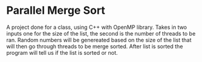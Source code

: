 # Parallel Merge Sort
A project done for a class, using C++ with OpenMP library.
Takes in two inputs one for the size of the list, the second is the number of threads to be ran.
Random numbers will be genereated based on the size of the list that will then go through threads
to be merge sorted. 
After list is sorted the program will tell us if the list is sorted or not.
